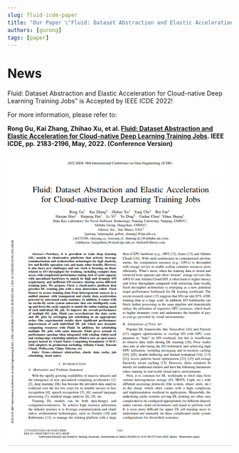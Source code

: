 ```yaml
---
slug: fluid-icde-paper
title: "Our Paper \"Fluid: Dataset Abstraction and Elastic Acceleration for Cloud-native Deep Learning Training Job\" is Accepted by IEEE ICDE 2022"
authors: [gurong]
tags: [paper]
---
```

# News
Fluid: Dataset Abstraction and Elastic Acceleration for Cloud-native Deep Learning Training Jobs” is Accepted by IEEE ICDE 2022!

For more information, please refer to:

**Rong Gu, Kai Zhang, Zhihao Xu, et al. [Fluid: Dataset Abstraction and Elastic Acceleration for Cloud-native Deep Learning Training Jobs](https://ieeexplore.ieee.org/abstract/document/9835158). IEEE ICDE, pp. 2183-2196, May, 2022. (Conference Version)**

![](../static/img/blog/2022-02-28-fluid-icde-paper/fluid-icde-paper.png)
